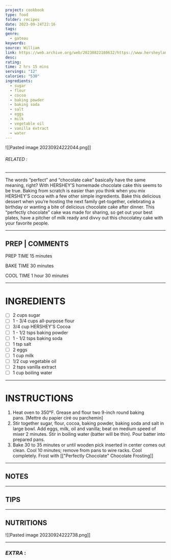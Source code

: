 ```yaml
---
project: cookbook
type: food
folder: recipes
date: 2023-09-24T22:16
tags: 
genre:
  - gateau
keywords: 
source: William
link: https://web.archive.org/web/20230822180632/https://www.hersheyland.com/recipes/hersheys-perfectly-chocolate-chocolate-cake.html
desc: 
rating: 
time: 2 hrs 15 mins
servings: "12"
calories: "530"
ingredients:
  - sugar
  - flour
  - cocoa
  - baking powder
  - baking soda
  - salt
  - eggs
  - milk
  - vegetable oil
  - vanilla extract
  - water
---
```


![[Pasted image 20230924222044.png]]
###### *RELATED* : 
---
The words “perfect” and “chocolate cake” basically have the same meaning, right? With HERSHEY’S homemade chocolate cake this seems to be true. Baking from scratch is easier than you think when you mix HERSHEY’S cocoa with a few other simple ingredients. Bake this delicious dessert when you’re hosting the next family get-together, celebrating a birthday or wanting a bite of delicious chocolate cake after dinner. This “perfectly chocolate” cake was made for sharing, so get out your best plates, have a pitcher of milk ready and divvy out this chocolatey cake with your favorite people.

---
## PREP | COMMENTS

PREP TIME
15 minutes

BAKE TIME
30 minutes

COOL TIME
1 hour 30 minutes

---
# INGREDIENTS

- [ ] 2 cups sugar
- [ ] 1 - 3/4 cups all-purpose flour
- [ ] 3/4 cup HERSHEY'S Cocoa
- [ ] 1 - 1/2 tsps baking powder
- [ ] 1 - 1/2 tsps baking soda
- [ ] 1 tsp salt
- [ ] 2 eggs
- [ ] 1 cup milk
- [ ] 1/2 cup vegetable oil
- [ ] 2 tsps vanilla extract
- [ ] 1 cup boiling water

---
# INSTRUCTIONS

1. Heat oven to 350°F. Grease and flour two 9-inch round baking pans. [Mettre du papier ciré ou parchemin]
2. Stir together sugar, flour, cocoa, baking powder, baking soda and salt in large bowl. Add eggs, milk, oil and vanilla; beat on medium speed of mixer 2 minutes. Stir in boiling water (batter will be thin). Pour batter into prepared pans.
3. Bake 30 to 35 minutes or until wooden pick inserted in center comes out clean. Cool 10 minutes; remove from pans to wire racks. Cool completely. Frost with [["Perfectly Chocolate" Chocolate Frosting]]

---
## NOTES



---
## TIPS



---
## NUTRITIONS

![[Pasted image 20230924222738.png]]

---
### *EXTRA* :



